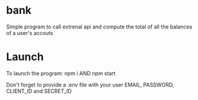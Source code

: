 # bank
Simple program to call extrenal api and compute the total of all the balances of a user's accouts

# Launch
To launch the program:
npm i AND npm start

Don't forget to provide a .env file with your user EMAIL, PASSWORD, CLIENT_ID and SECRET_ID
